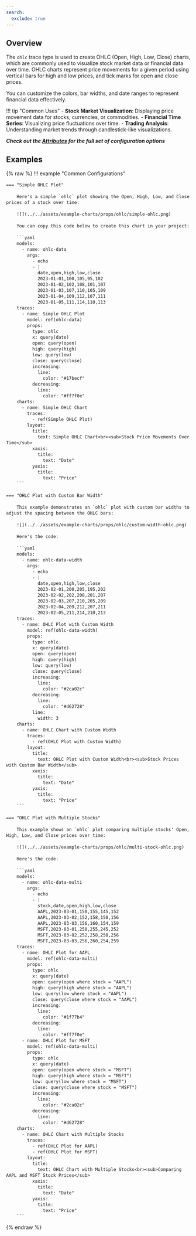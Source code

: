 ```yaml
---
search:
  exclude: true
--- 
```

<!--start-->
## Overview

The `ohlc` trace type is used to create OHLC (Open, High, Low, Close) charts, which are commonly used to visualize stock market data or financial data over time. OHLC charts represent price movements for a given period using vertical bars for high and low prices, and tick marks for open and close prices.

You can customize the colors, bar widths, and date ranges to represent financial data effectively.

!!! tip "Common Uses"
    - **Stock Market Visualization**: Displaying price movement data for stocks, currencies, or commodities.
    - **Financial Time Series**: Visualizing price fluctuations over time.
    - **Trading Analysis**: Understanding market trends through candlestick-like visualizations.

_**Check out the [Attributes](../configuration/Trace/Props/Ohlc/#attributes) for the full set of configuration options**_

## Examples

{% raw %}
!!! example "Common Configurations"

    === "Simple OHLC Plot"

        Here's a simple `ohlc` plot showing the Open, High, Low, and Close prices of a stock over time:

        ![](../../assets/example-charts/props/ohlc/simple-ohlc.png)

        You can copy this code below to create this chart in your project:

        ```yaml
        models:
          - name: ohlc-data
            args:
              - echo
              - |
                date,open,high,low,close
                2023-01-01,100,105,95,102
                2023-01-02,102,108,101,107
                2023-01-03,107,110,105,109
                2023-01-04,109,112,107,111
                2023-01-05,111,114,110,113
        traces:
          - name: Simple OHLC Plot
            model: ref(ohlc-data)
            props:
              type: ohlc
              x: query(date)
              open: query(open)
              high: query(high)
              low: query(low)
              close: query(close)
              increasing:
                line:
                  color: "#17becf"
              decreasing:
                line:
                  color: "#ff7f0e"
        charts:
          - name: Simple OHLC Chart
            traces:
              - ref(Simple OHLC Plot)
            layout:
              title:
                text: Simple OHLC Chart<br><sub>Stock Price Movements Over Time</sub>
              xaxis:
                title:
                  text: "Date"
              yaxis:
                title:
                  text: "Price"
        ```

    === "OHLC Plot with Custom Bar Width"

        This example demonstrates an `ohlc` plot with custom bar widths to adjust the spacing between the OHLC bars:

        ![](../../assets/example-charts/props/ohlc/custom-width-ohlc.png)

        Here's the code:

        ```yaml
        models:
          - name: ohlc-data-width
            args:
              - echo
              - |
                date,open,high,low,close
                2023-02-01,200,205,195,202
                2023-02-02,202,208,201,207
                2023-02-03,207,210,205,209
                2023-02-04,209,212,207,211
                2023-02-05,211,214,210,213
        traces:
          - name: OHLC Plot with Custom Width
            model: ref(ohlc-data-width)
            props:
              type: ohlc
              x: query(date)
              open: query(open)
              high: query(high)
              low: query(low)
              close: query(close)
              increasing:
                line:
                  color: "#2ca02c"
              decreasing:
                line:
                  color: "#d62728"
              line:
                width: 3
        charts:
          - name: OHLC Chart with Custom Width
            traces:
              - ref(OHLC Plot with Custom Width)
            layout:
              title:
                text: OHLC Plot with Custom Width<br><sub>Stock Prices with Custom Bar Width</sub>
              xaxis:
                title:
                  text: "Date"
              yaxis:
                title:
                  text: "Price"
        ```

    === "OHLC Plot with Multiple Stocks"

        This example shows an `ohlc` plot comparing multiple stocks' Open, High, Low, and Close prices over time:

        ![](../../assets/example-charts/props/ohlc/multi-stock-ohlc.png)

        Here's the code:

        ```yaml
        models:
          - name: ohlc-data-multi
            args:
              - echo
              - |
                stock,date,open,high,low,close
                AAPL,2023-03-01,150,155,145,152
                AAPL,2023-03-02,152,158,150,156
                AAPL,2023-03-03,156,160,154,159
                MSFT,2023-03-01,250,255,245,252
                MSFT,2023-03-02,252,258,250,256
                MSFT,2023-03-03,256,260,254,259
        traces:
          - name: OHLC Plot for AAPL
            model: ref(ohlc-data-multi)
            props:
              type: ohlc
              x: query(date)
              open: query(open where stock = "AAPL")
              high: query(high where stock = "AAPL")
              low: query(low where stock = "AAPL")
              close: query(close where stock = "AAPL")
              increasing:
                line:
                  color: "#1f77b4"
              decreasing:
                line:
                  color: "#ff7f0e"
          - name: OHLC Plot for MSFT
            model: ref(ohlc-data-multi)
            props:
              type: ohlc
              x: query(date)
              open: query(open where stock = "MSFT")
              high: query(high where stock = "MSFT")
              low: query(low where stock = "MSFT")
              close: query(close where stock = "MSFT")
              increasing:
                line:
                  color: "#2ca02c"
              decreasing:
                line:
                  color: "#d62728"
        charts:
          - name: OHLC Chart with Multiple Stocks
            traces:
              - ref(OHLC Plot for AAPL)
              - ref(OHLC Plot for MSFT)
            layout:
              title:
                text: OHLC Chart with Multiple Stocks<br><sub>Comparing AAPL and MSFT Stock Prices</sub>
              xaxis:
                title:
                  text: "Date"
              yaxis:
                title:
                  text: "Price"
        ```

{% endraw %}
<!--end-->